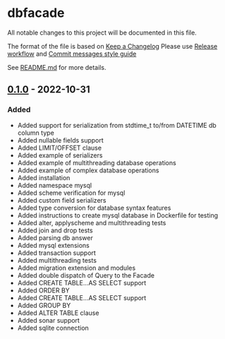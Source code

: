 # dbfacade
All notable changes to this project will be documented in this file.

The format of the file is based on [Keep a Changelog](https://keepachangelog.com/en/1.0.0/)
Please use [Release workflow](https://portal.softeq.com/pages/viewpage.action?spaceKey=SEDH&title=Git+flow#Gitflow-Releaseworkflow) and [Commit messages style guide](https://portal.softeq.com/pages/viewpage.action?spaceKey=SEDH&title=Git+flow#Gitflow-Commitmessagesstyleguide)

See [README.md](README.md) for more details.

## [0.1.0] - 2022-10-31
### Added
- Added support for serialization from stdtime_t to/from DATETIME db column type
- Added nullable fields support
- Added LIMIT/OFFSET clause
- Added example of serializers
- Added example of multithreading database operations
- Added example of complex database operations
- Added installation
- Added namespace mysql
- Added scheme verification for mysql
- Added custom field serializers
- Added type conversion for database syntax features
- Added instructions to create mysql database in Dockerfile for testing
- Added alter, applyscheme and multithreading tests
- Added join and drop tests
- Added parsing db answer
- Added mysql extensions
- Added transaction support
- Added multithreading tests
- Added migration extension and modules
- Added double dispatch of Query to the Facade
- Added CREATE TABLE...AS SELECT support
- Added ORDER BY
- Added CREATE TABLE...AS SELECT support
- Added GROUP BY
- Added ALTER TABLE clause
- Added sonar support
- Added sqlite connection

[0.1.0]: https://stash.softeq.com/projects/emblab/repos/dbfacade/browse?at=dca6a54
